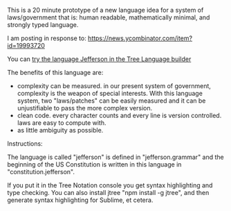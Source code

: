 This is a 20 minute prototype of a new language idea for a system of laws/government that is: human readable, mathematically minimal, and strongly typed language.

I am posting in response to: https://news.ycombinator.com/item?id=19993720

You can [try the language Jefferson in the Tree Language builder](https://jtree.treenotation.org/designer/#grammar%0A%20jeffersonNode%0A%20%20root%0A%20%20description%20A%20prototype%20language%20for%20a%20human%20readable%2C%20mathematically%20minimal%2C%20strongly%20typed%20language%20for%20writing%20laws%2Fgovernments%2Fconstitutions.%0A%20%20catchAllNodeType%20errorNode%0A%20%20inScope%20preambleNode%20articleNode%0A%20englishWordCell%0A%20%20highlightScope%20string%0A%20intCell%0A%20%20highlightScope%20constant.numeric.integer%0A%20personNameCell%0A%20keywordCell%0A%20%20highlightScope%20keyword%0A%20organizationNameCell%0A%20%20extends%20englishWordCell%0A%20parentOrganizationNameCell%0A%20%20extends%20organizationNameCell%0A%20powerNameCell%0A%20%20extends%20keywordCell%0A%20stateCell%0A%20presidentCell%0A%20%20extends%20personName%0A%20senatorNameCell%0A%20%20extends%20personName%0A%20abstractKeywordNode%0A%20%20cells%20keywordCell%0A%20%20abstract%0A%20abstractClauseNode%0A%20%20abstract%0A%20%20extends%20abstractKeywordNode%0A%20articleNode%0A%20%20crux%20article%0A%20%20inScope%20sectionNode%0A%20%20cells%20keywordCell%20intCell%0A%20%20extends%20abstractKeywordNode%0A%20assignmentOfPowerNode%0A%20%20crux%20assignmentOfPower%0A%20%20cells%20keywordCell%20organizationNameCell%20powerNameCell%0A%20%20crux%20assignPowerTo%0A%20%20extends%20abstractClauseNode%0A%20descriptionNode%0A%20%20description%20English%20description%20of%20entity.%0A%20%20catchAllCellType%20englishWordCell%0A%20%20crux%20description%0A%20%20extends%20abstractKeywordNode%0A%20errorNode%0A%20newOrganizationNode%0A%20%20description%20A%20clause%20establishing%20a%20new%20organization%0A%20%20cells%20keywordCell%20organizationNameCell%0A%20%20catchAllCellType%20parentOrganizationNameCell%0A%20%20crux%20newOrganization%0A%20%20extends%20abstractClauseNode%0A%20newPowerNode%0A%20%20cells%20keywordCell%20powerNameCell%0A%20%20crux%20newPower%0A%20%20inScope%20descriptionNode%0A%20%20extends%20abstractClauseNode%0A%20preambleNode%0A%20%20cells%20keywordCell%0A%20%20crux%20preamble%0A%20%20catchAllCellType%20englishWordCell%0A%20%20extends%20abstractKeywordNode%0A%20sectionNode%0A%20%20inScope%20abstractClauseNode%0A%20%20crux%20section%0A%20%20cells%20keywordCell%20intCell%0A%20%20extends%20abstractKeywordNode%0Asample%0A%20preamble%20We%20the%20People%20of%20the%20United%20States%2C%20in%20Order%20to%20form%20a%20more%20perfect%20Union%2C%20establish%20Justice%2C%20insure%20domestic%20Tranquility%2C%20provide%20for%20the%20common%20defence%2C%20promote%20the%20general%20Welfare%2C%20and%20secure%20the%20Blessings%20of%20Liberty%20to%20ourselves%20and%20our%20Posterity%2C%20do%20ordain%20and%20establish%20this%20Constitution%20for%20the%20United%20States%20of%20America.%0A%20article%201%0A%20%20section%201%0A%20%20%20newOrganization%20Congress%0A%20%20%20newOrganization%20Senate%20Congress%0A%20%20%20newOrganization%20House%20Congress%0A%20%20%20newPower%20legislative%0A%20%20%20assignPowerTo%20Congress%20legislative)

The benefits of this language are:

- complexity can be measured. in our present system of government, complexity is the weapon of special interests. With this language system, two "laws/patches" can be easily measured and it can be unjustifiable to pass the more complex version.
- clean code. every character counts and every line is version controlled. laws are easy to compute with.
- as little ambiguity as possible.

Instructions:

The language is called "jefferson" is defined in "jefferson.grammar" and the beginning of the US Constitution is written in this language in "constitution.jefferson".

If you put it in the Tree Notation console you get syntax highlighting and type checking. You can also install jtree "npm install -g jtree", and then generate syntax highlighting for Sublime, et cetera.



